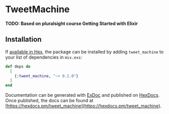 # TweetMachine

**TODO: Based on pluralsight course Getting Started with Elixir**

## Installation

If [available in Hex](https://hex.pm/docs/publish), the package can be installed
by adding `tweet_machine` to your list of dependencies in `mix.exs`:

```elixir
def deps do
  [
    {:tweet_machine, "~> 0.1.0"}
  ]
end
```

Documentation can be generated with [ExDoc](https://github.com/elixir-lang/ex_doc)
and published on [HexDocs](https://hexdocs.pm). Once published, the docs can
be found at [https://hexdocs.pm/tweet_machine](https://hexdocs.pm/tweet_machine).

